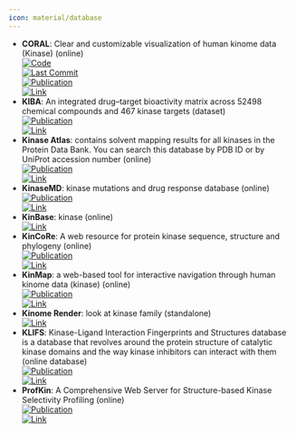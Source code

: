 ```yaml
---
icon: material/database
---
```


- **CORAL**: Clear and customizable visualization of human kinome data (Kinase) (online)  
	[![Code](https://img.shields.io/github/stars/dphansti/CORAL?style=for-the-badge&logo=github)](https://github.com/dphansti/CORAL)  
	[![Last Commit](https://img.shields.io/github/last-commit/dphansti/CORAL?style=for-the-badge&logo=github)](https://github.com/dphansti/CORAL)  
	[![Publication](https://img.shields.io/badge/Publication-Citations:129-blue?style=for-the-badge&logo=bookstack)](http://dx.doi.org/10.1016/j.cels.2018.07.001)  
	[![Link](https://img.shields.io/badge/Link-online-brightgreen?style=for-the-badge&logo=cachet&logoColor=65FF8F)](http://phanstiel-lab.med.unc.edu/CORAL/)  
- **KIBA**: An integrated drug–target bioactivity matrix across 52498 chemical compounds and 467 kinase targets (dataset)  
	[![Publication](https://img.shields.io/badge/Publication-Citations:324-blue?style=for-the-badge&logo=bookstack)](https://doi.org/doi:10.1021/ci400709d)  
	[![Link](https://img.shields.io/badge/Link-online-brightgreen?style=for-the-badge&logo=cachet&logoColor=65FF8F)](https://researchportal.helsinki.fi/fi/datasets/kiba-a-benchmark-dataset-for-drug-target-prediction)  
- **Kinase Atlas**: contains solvent mapping results for all kinases in the Protein Data Bank. You can search this database by PDB ID or by UniProt accession number (online)  
	[![Publication](https://img.shields.io/badge/Publication-Citations:52-blue?style=for-the-badge&logo=bookstack)](https://doi.org/10.1021/acs.jmedchem.9b00089)  
	[![Link](https://img.shields.io/badge/Link-online-brightgreen?style=for-the-badge&logo=cachet&logoColor=65FF8F)](https://kinase-atlas.bu.edu/)  
- **KinaseMD**: kinase mutations and drug response database (online)  
	[![Publication](https://img.shields.io/badge/Publication-Citations:43-blue?style=for-the-badge&logo=bookstack)](https://doi.org/10.1093/nar/gkaa945)  
	[![Link](https://img.shields.io/badge/Link-online-brightgreen?style=for-the-badge&logo=cachet&logoColor=65FF8F)](https://bioinfo.uth.edu/kmd/)  
- **KinBase**: kinase (online)  
	[![Link](https://img.shields.io/badge/Link-online-brightgreen?style=for-the-badge&logo=cachet&logoColor=65FF8F)](http://kinase.com/web/current/kinbase/)  
- **KinCoRe**: A web resource for protein kinase sequence, structure and phylogeny (online)  
	[![Publication](https://img.shields.io/badge/Publication-Citations:18-blue?style=for-the-badge&logo=bookstack)](https://doi.org/10.1101/2023.07.21.550125)  
	[![Link](https://img.shields.io/badge/Link-online-brightgreen?style=for-the-badge&logo=cachet&logoColor=65FF8F)](http://dunbrack.fccc.edu/kincore/)  
- **KinMap**: a web-based tool for interactive navigation through human kinome data (kinase) (online)  
	[![Publication](https://img.shields.io/badge/Publication-Citations:231-blue?style=for-the-badge&logo=bookstack)](https://doi.org/10.1186/s12859-016-1433-7)  
	[![Link](https://img.shields.io/badge/Link-online-brightgreen?style=for-the-badge&logo=cachet&logoColor=65FF8F)](http://www.kinhub.org/kinmap/)  
- **Kinome Render**: look at kinase family (standalone)  
	[![Link](https://img.shields.io/badge/Link-online-brightgreen?style=for-the-badge&logo=cachet&logoColor=65FF8F)](http://biophys.umontreal.ca/nrg/resources.html)  
- **KLIFS**: Kinase-Ligand Interaction Fingerprints and Structures database is a database that revolves around the protein structure of catalytic kinase domains and the way kinase inhibitors can interact with them (online database)  
	[![Publication](https://img.shields.io/badge/Publication-Citations:86-blue?style=for-the-badge&logo=bookstack)](https://doi.org/10.1093/nar/gkaa895)  
	[![Link](https://img.shields.io/badge/Link-online-brightgreen?style=for-the-badge&logo=cachet&logoColor=65FF8F)](https://klifs.vu-compmedchem.nl/)  
- **ProfKin**: A Comprehensive Web Server for Structure-based Kinase Selectivity Profiling (online)  
	[![Publication](https://img.shields.io/badge/Publication-Citations:8-blue?style=for-the-badge&logo=bookstack)](https://doi.org/10.1016/j.ejmech.2021.113772)  
	[![Link](https://img.shields.io/badge/Link-online-brightgreen?style=for-the-badge&logo=cachet&logoColor=65FF8F)](http://www.lilab-ecust.cn/profkin/)  
